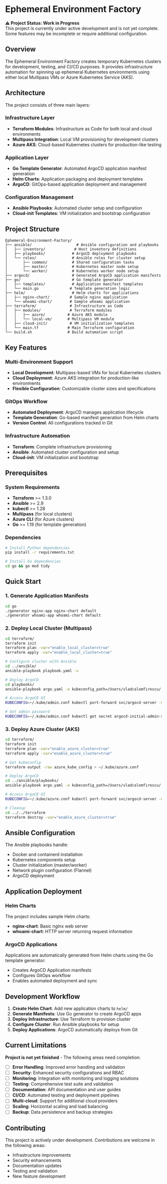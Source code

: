 # Ephemeral Environment Factory

**⚠️ Project Status: Work in Progress**  
This project is currently under active development and is not yet complete. Some features may be incomplete or require additional configuration.

## Overview

The Ephemeral Environment Factory creates temporary Kubernetes clusters for development, testing, and CI/CD purposes. It provides infrastructure automation for spinning up ephemeral Kubernetes environments using either local Multipass VMs or Azure Kubernetes Service (AKS).

## Architecture

The project consists of three main layers:

### Infrastructure Layer

- **Terraform Modules**: Infrastructure as Code for both local and cloud environments
- **Multipass Integration**: Local VM provisioning for development clusters
- **Azure AKS**: Cloud-based Kubernetes clusters for production-like testing

### Application Layer

- **Go Template Generator**: Automated ArgoCD application manifest generation
- **Helm Charts**: Application packaging and deployment templates
- **ArgoCD**: GitOps-based application deployment and management

### Configuration Management

- **Ansible Playbooks**: Automated cluster setup and configuration
- **Cloud-init Templates**: VM initialization and bootstrap configuration

## Project Structure

```
Ephemeral-Environment-Factory/
├── ansible/                    # Ansible configuration and playbooks
│   ├── inventory/             # Host inventory definitions
│   ├── playbooks/            # ArgoCD deployment playbooks
│   └── roles/                # Ansible roles for cluster setup
│       ├── common/           # Shared configuration tasks
│       ├── master/           # Kubernetes master node setup
│       └── worker/           # Kubernetes worker node setup
├── argocd/                   # Generated ArgoCD application manifests
├── go/                       # Go template generator
│   ├── templates/            # Application manifest templates
│   └── main.go              # Template generation logic
├── helm/                     # Helm charts for applications
│   ├── nginx-chart/         # Sample nginx application
│   └── whoami-chart/        # Sample whoami application
├── terraform/               # Infrastructure as Code
│   ├── modules/             # Terraform modules
│   │   ├── azure/          # Azure AKS module
│   │   └── local-vm/       # Multipass VM module
│   ├── cloud-init/          # VM initialization templates
│   └── main.tf             # Main Terraform configuration
└── build.sh                # Build automation script
```

## Key Features

### Multi-Environment Support

- **Local Development**: Multipass-based VMs for local Kubernetes clusters
- **Cloud Deployment**: Azure AKS integration for production-like environments
- **Flexible Configuration**: Customizable cluster sizes and specifications

### GitOps Workflow

- **Automated Deployment**: ArgoCD manages application lifecycle
- **Template Generation**: Go-based manifest generation from Helm charts
- **Version Control**: All configurations tracked in Git

### Infrastructure Automation

- **Terraform**: Complete infrastructure provisioning
- **Ansible**: Automated cluster configuration and setup
- **Cloud-init**: VM initialization and bootstrap

## Prerequisites

### System Requirements

- **Terraform** >= 1.3.0
- **Ansible** >= 2.9
- **kubectl** >= 1.28
- **Multipass** (for local clusters)
- **Azure CLI** (for Azure clusters)
- **Go** >= 1.19 (for template generation)

### Dependencies

```bash
# Install Python dependencies
pip install -r requirements.txt

# Install Go dependencies
cd go && go mod tidy
```

## Quick Start

### 1. Generate Application Manifests

```bash
cd go
./generator nginx-app nginx-chart default
./generator whoami-app whoami-chart default
```

### 2. Deploy Local Cluster (Multipass)

```bash
cd terraform/
terraform init
terraform plan -var="enable_local_cluster=true"
terraform apply -var="enable_local_cluster=true"

# Configure cluster with Ansible
cd ../ansible/
ansible-playbook playbook.yaml -v

# Deploy ArgoCD
cd playbooks/
ansible-playbook argo.yaml -e kubeconfig_path=/Users/vladcalomfirescu/.kube/admin.conf

# Access ArgoCD UI
KUBECONFIG=~/.kube/admin.conf kubectl port-forward svc/argocd-server -n argocd 8080:443

# Get admin password
KUBECONFIG=~/.kube/admin.conf kubectl get secret argocd-initial-admin-secret -n argocd -o jsonpath="{.data.password}" | base64 -d && echo
```

### 3. Deploy Azure Cluster (AKS)

```bash
cd terraform/
terraform init
terraform plan -var="enable_azure_cluster=true"
terraform apply -var="enable_azure_cluster=true"

# Get kubeconfig
terraform output -raw azure_kube_config > ~/.kube/azure.conf

# Deploy ArgoCD
cd ../ansible/playbooks/
ansible-playbook argo.yaml -e kubeconfig_path=/Users/vladcalomfirescu/.kube/azure.conf

# Access ArgoCD UI
KUBECONFIG=~/.kube/azure.conf kubectl port-forward svc/argocd-server -n argocd 8080:443

# Cleanup
cd ../../terraform
terraform destroy -var="enable_azure_cluster=true"
```

## Ansible Configuration

The Ansible playbooks handle:

- Docker and containerd installation
- Kubernetes components setup
- Cluster initialization (master/worker)
- Network plugin configuration (Flannel)
- ArgoCD deployment

## Application Deployment

### Helm Charts

The project includes sample Helm charts:

- **nginx-chart**: Basic nginx web server
- **whoami-chart**: HTTP server returning request information

### ArgoCD Applications

Applications are automatically generated from Helm charts using the Go template generator:

- Creates ArgoCD Application manifests
- Configures GitOps workflow
- Enables automated deployment and sync

## Development Workflow

1. **Create Helm Chart**: Add new application charts to `helm/`
2. **Generate Manifests**: Use Go generator to create ArgoCD apps
3. **Deploy Infrastructure**: Use Terraform to provision cluster
4. **Configure Cluster**: Run Ansible playbooks for setup
5. **Deploy Applications**: ArgoCD automatically deploys from Git

## Current Limitations

**Project is not yet finished** - The following areas need completion:

- [ ] **Error Handling**: Improved error handling and validation
- [ ] **Security**: Enhanced security configurations and RBAC
- [ ] **Monitoring**: Integration with monitoring and logging solutions
- [ ] **Testing**: Comprehensive test suite and validation
- [ ] **Documentation**: API documentation and user guides
- [ ] **CI/CD**: Automated testing and deployment pipelines
- [ ] **Multi-cloud**: Support for additional cloud providers
- [ ] **Scaling**: Horizontal scaling and load balancing
- [ ] **Backup**: Data persistence and backup strategies

## Contributing

This project is actively under development. Contributions are welcome in the following areas:

- Infrastructure improvements
- Security enhancements
- Documentation updates
- Testing and validation
- New feature development
